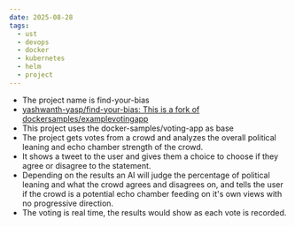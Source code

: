 ```yaml
---
date: 2025-08-28
tags:
  - ust
  - devops
  - docker
  - kubernetes
  - helm
  - project
---
```


- The project name is find-your-bias
- [yashwanth-yasp/find-your-bias: This is a fork of dockersamples/examplevotingapp](https://github.com/yashwanth-yasp/find-your-bias)
- This project uses the docker-samples/voting-app as base 
- The project gets votes from a crowd and analyzes the overall political leaning and echo chamber strength of the crowd. 
- It shows a tweet to the user and gives them a choice to choose if they agree or disagree to the statement. 
- Depending on the results an AI will judge the percentage of political leaning and what the crowd agrees and disagrees on, and tells the user if the crowd is a potential echo chamber feeding on it's own views with no progressive direction. 
- The voting is real time, the results would show as each vote is recorded. 

